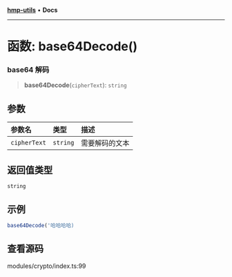 [**hmp-utils**](../README.md) • **Docs**

***

# 函数: base64Decode()

### base64 解码

> **base64Decode**(`cipherText`): `string`

## 参数

| 参数名 | 类型 | 描述 |
| :------ | :------ | :------ |
| `cipherText` | `string` | 需要解码的文本 |

## 返回值类型

`string`

## 示例

```ts
base64Decode('哈哈哈哈)
```

## 查看源码

modules/crypto/index.ts:99

